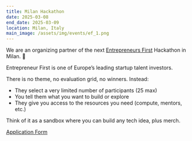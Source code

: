 ```yaml
---
title: Milan Hackathon
date: 2025-03-08
end_date: 2025-03-09
location: Milan, Italy
main_image: /assets/img/events/ef_1.png
---
```


We are an organizing partner of the next [Entrepreneurs First](https://www.joinef.com/) Hackathon in Milan. 🚀

Entrepreneur First is one of Europe’s leading startup talent investors.

There is no theme, no evaluation grid, no winners. Instead:

- They select a very limited number of participants (25 max)
- You tell them what you want to build or explore
- They give you access to the resources you need (compute, mentors, etc.)

Think of it as a sandbox where you can build any tech idea, plus merch.

<div class="d-flex align-items-center justify-content-around">
    <a href="https://lu.ma/milan-ebl" target="_blank" class="btn-custom"> Application Form </a>
</div>

<br>
<div class="col-lg-12 d-flex justify-content-center event-gallery">
    <img src="/assets/img/events/ef_1.png" style="max-width: 40%;" alt="" class="img-fluid">
</div>
